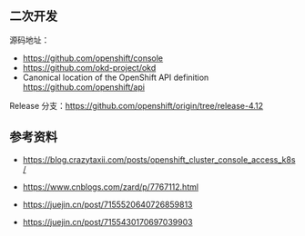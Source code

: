 ## 二次开发

源码地址：

- <https://github.com/openshift/console>
- <https://github.com/okd-project/okd>
- Canonical location of the OpenShift API definition <https://github.com/openshift/api>

Release 分支：<https://github.com/openshift/origin/tree/release-4.12>

## 参考资料

- <https://blog.crazytaxii.com/posts/openshift_cluster_console_access_k8s/>
- <https://www.cnblogs.com/zard/p/7767112.html>

- <https://juejin.cn/post/7155520640726859813>
- <https://juejin.cn/post/7155430170697039903>